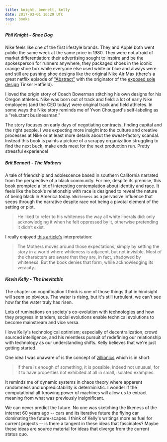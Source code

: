```yaml
---
title: knight, bennett, kelly
date: 2017-03-01 16:29 UTC
tags: books
---
```


##### Phil Knight - _Shoe Dog_

Nike feels like one of the first lifestyle brands. They and Apple both went public the same week at the same price in 1980. They were not afraid of market differentiation: their advertising sought to inspire and be the spokesperson for runners anywhere, they packaged shoes in the iconic orange shoe box while everyone else used white or blue and always were and still are pushing shoe designs like the original Nike Air Max (there's a great netflix episode of ["Abstract"](https://www.netflix.com/title/80057883) with the originator of the [exposed sole design](https://en.wikipedia.org/wiki/Nike_Air_Max) Tinker Hatfield).

I loved the origin story of Coach Bowerman stitching his own designs for his Oregon athletes. Nike was born out of track and field: a lot of early Nike employees (and the CEO today) were original track and field athletes. In some ways the Nike story reminds me of Yvon Chougard's self-labeling as a "reluctant businessman." 

The story focuses on early days of negotiating contracts, finding capital and the right people. I was expecting more insight into the culture and creative processes at Nike or at least more details about the sweat-factory scandal. Instead this book is paints a picture of a scrappy organization struggling to find the next buck, make ends meet for the next production run. Pretty stressful experience! 

##### Brit Bennett - _The Mothers_

A tale of friendship and adolescence based in southern California narrated from the perspective of a black community. For me, despite its premise, this book prompted a lot of interesting contemplation about identity and race. It feels like the book's relationship with race is designed to reveal the nature of being black in America today. `Whiteness` as a pervasive influence that seeps through the narrative despite race not being a pivotal element of the setting or plot.

> He liked to refer to his whiteness the way all white liberals did: only acknowledging it when he felt oppressed by it, otherwise pretending it didn’t exist.

I really enjoyed [this article's](http://news.nationalpost.com/arts/books/book-reviews/brit-bennetts-haunting-the-mothers-portrays-female-friendship-and-a-love-triangle-that-moves-in-all-directions) interpretation: 

> The Mothers moves around those expectations, simply by setting the story in a world where whiteness is adjacent, but not invisible. Most of the characters are aware that they are, in fact, shadowed by whiteness. But the book denies that form, while acknowledging its veracity..

##### Kevin Kelly - _The Inevitable_

The chapter on cognification I think is one of those things that in hindsight will seem so obvious. 
The water is rising, but it's still turbulent, we can't see how far the water truly has risen. 

Lots of ruminations on society's co-evolution with technologies and how they progress in tandem, social evolutions
enable technical evolutions to become mainstream and vice versa. 

I love Kelly's technological optimism; especially of decentralization, crowd sourced intelligence, and his relentless pursuit of redefining our relationship with technology as our understanding shifts. Kelly believes that we're just getting started. 

One idea I was unaware of is the concept of [zillionics](http://kk.org/thetechnium/zillionics/) which is in short: 

> If there is enough of something, it is possible, indeed not unusual, for it to have properties not exhibited at all in small, isolated examples. 

It reminds me of dynamic systems in chaos theory where apparent randomness and unpredictability is deterministic. I wonder if the computational all-knowing power of machines will allow us to extract meaning from what was previously insignificant. 

We can never predict the future. No one was sketching the likeness of the internet 60 years ago -- cars and its iterative future the flying car dominating the future-scapes. I think of Kelly's writings more as fuel for current projects -- is there a tangent in these ideas that fascinates? Maybe these ideas are source material for ideas that diverge from the current status quo. 
